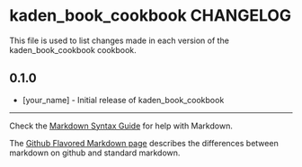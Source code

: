 kaden_book_cookbook CHANGELOG
=============================

This file is used to list changes made in each version of the kaden_book_cookbook cookbook.

0.1.0
-----
- [your_name] - Initial release of kaden_book_cookbook

- - -
Check the [Markdown Syntax Guide](http://daringfireball.net/projects/markdown/syntax) for help with Markdown.

The [Github Flavored Markdown page](http://github.github.com/github-flavored-markdown/) describes the differences between markdown on github and standard markdown.
